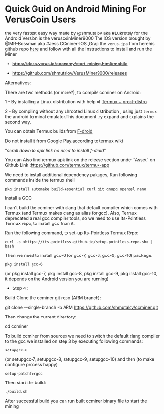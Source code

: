 # Quick Guid on Android Mining For VerusCoin Users

the very fastest easy way made by @shmutalov aka #Lukretsiy for the  Android Version is the veruscoinMiner9000
 The IOS version brought by @MR-Bossman aka #Jess 
 CCminer-IOS ,Grap the `verus.ipa` from herehis github repo [here](https://github.com/Mr-Bossman/CCminer-IOS/releases) and follow with all the Instructions to install and run the Miner 


- <https://docs.verus.io/economy/start-mining.html#mobile>

- <https://github.com/shmutalov/VerusMiner9000/releases>

Alternatives:

There are two methods (or more?), to compile ccminer on Android:

1 - By installing a Linux distribution with help of [Termux + proot-distro](https://medium.com/veruscoin/mining-veruscoin-on-smartphone-208dbb06905f)

2 - By compiling without any chrooted Linux distribution , using just `termux` the android terminal emulator.This document try expand and explains the second way.

You can obtain Termux builds from [F-droid](https://f-droid.org/packages/com.termux/)

Do not install it from Google Play.according to termux wiki

"_scroll down to apk link no need to install f-droid_"

You can Also find termux apk link on the release section under "Asset"  on Github Link  :<https://github.com/termux/termux-app>

We need to install additional dependency pakages,
Run following commands inside the termux shell

```pkg install automake build-essential curl git gnupg openssl nano```

Install a GCC

I can't build the ccminer with clang that default compiler which comes with Termux (and Termux makes clang as alias for gcc). Also,
Termux deprecated a real gcc compiler tools,
so we need to use Its-Pointless Termux repo, to install gcc from it.

Run the following command, to set-up Its-Pointless Termux Repo:

```curl -s <https://its-pointless.github.io/setup-pointless-repo.sh> | bash```

Then we need to install gcc-6 (or gcc-7, gcc-8, gcc-9, gcc-10) package:

```pkg install gcc-6```

(or pkg install gcc-7, pkg install gcc-8, pkg install gcc-9, pkg install gcc-10, it depends on the Android version you are running)

- Step 4 :

Build Clone the ccminer git repo (ARM branch):

git clone --single-branch -b ARM <https://github.com/shmutalov/ccminer.git>

Then change the current directory:

cd ccminer

To build ccminer from sources we need to switch the default clang compiler to the gcc we installed on step 3 by
executing following commands:

```setupgcc-6```

(or setupgcc-7, setupgcc-8, setupgcc-9, setupgcc-10)
and then (to make configure process happy)

```setup-patchforgcc```

Then start the build:

```./build.sh```

After successful build you can run built ccminer binary file to start the mining

